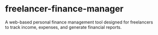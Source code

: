 # freelancer-finance-manager
 A web-based personal finance management tool designed for freelancers to track income, expenses, and generate financial reports.
